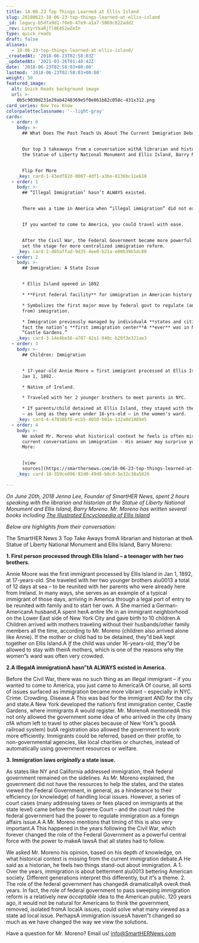 ```yaml
---
title: 18.06.23 Top Things Learned at Ellis Island
slug: 20180623-18-06-23-top-things-learned-at-ellis-island
_id: legacy-b5dfa9d1-f0eb-47e9-a1a7-5069c822add2
_rev: LotyrYkaRjTl0E452wZeIn
type: quick_reads
draft: false
aliases:
  - 18-06-23-top-things-learned-at-ellis-island/
_createdAt: '2018-06-23T02:58:03Z'
_updatedAt: '2021-03-26T01:48:42Z'
date: '2018-06-23T02:58:03+00:00'
lastmod: '2018-06-23T02:58:03+00:00'
weight: 50
featured_image:
  alt: Quick Reads background image
  url: >-
    0b5c9030d231e29ab4248369e5f0e061b82c058c-431x312.png
card_series: Now You Know
colorpaletteclassname: '--light-gray'
cards:
  - order: 0
    body: >-
      ## What Does The Past Teach Us About The Current Immigration Debate?


      Our top 3 takeaways from a conversation withA librarian and historian at
      the Statue of Liberty National Monument and Ellis Island, Barry Moreno.


      Flip For More
    _key: card-1-43edf82d-0007-4df1-a3be-8136bc11e618
  - order: 1
    body: >-
      ## “Illegal Immigration’ hasn’t ALWAYS existed.


      There was a time in America when “illegal immigration” did not exist.


      If you wanted to come to America, you could travel with ease.


      After the Civil War, the Federal Government became more powerful and this
      set the stage for more centralized immigration reform.
    _key: card-2-d65affad-9d35-4ee0-b21a-e00b39b5dc80
  - order: 2
    body: >-
      ## Immigration: A State Issue


      * Ellis Island opened in 1892

      * **First federal facility** for immigration in American history.

      * Symbolizes the first major move by federal govt to regulate (and profit
      from) immigration.

      * Immigration previously managed by individualA **states and cities**. In
      fact the nation’s **first immigration center**A **ever** was in NYC –
      “Castle Gardens.”
    _key: card-3-14e4be56-a787-42a1-840c-b20f3e321ae3
  - order: 3
    body: >-
      ## Children: Immigration


      * 17-year-old Annie Moore = first immigrant processed at Ellis Island in
      Jan 1, 1892.

      * Native of Ireland.

      * Traveled with her 2 younger brothers to meet parents in NYC.

      * If parents/child detained at Ellis Island, they stayed with their mother
      – as long as they were under 16-yrs-old – in the women’s ward.
    _key: card-4-47038bf8-ecb5-4050-b01e-132a0d188945
  - order: 4
    body: >-
      We asked Mr. Moreno what historical context he feels is often missing from
      current conversations on immigration - His answer may surprise you! Read
      More:


      [view
      sources](https://smarthernews.com/18-06-23-top-things-learned-at-ellis-island/)
    _key: card-10-359ce096-92d0-49d8-b0c0-5e32c38a5826

---
```

_On June 20th, 2018 Jenna Lee, Founder of SmartHER News, spent 2 hours speaking with the librarian and historian at the Statue of Liberty National Monument and Ellis Island, Barry Moreno. Mr. Moreno has written several books including [The Illustrated Encyclopedia of Ellis Island](https://www.amazon.com/s/ref=nb_sb_noss_1?url=search-alias%3Daps&field-keywords=barry+moreno)_

_Below are highlights from their conversation:_

The SmartHER News 3 Top Take Aways fromA librarian and historian at theA Statue of Liberty National Monument and Ellis Island, Barry Moreno:

**1. First person processed through Ellis Island – a teenager with her two brothers.**

Annie Moore was the first immigrant processed by Ellis Island in Jan 1, 1892, at 17-years-old. She traveled with her two younger brothers a\u0013 a total of 12 days at sea – to be reunited with her parents who were already here from Ireland. In many ways, she serves as an example of a typical immigrant of those days, arriving in America through a legal port of entry to be reunited with family and to start her own. A She married a German-AmericanA husband,A spent herA entire life in an immigrant neighborhood on the Lower East side of New York City and gave birth to 10 children.A Children arrived with mothers traveling without their husbands/other family members all the time, according to Mr. Moreno (children also arrived alone like Annie). If the mother or child had to be detained, they”d beA kept together on Ellis Island.A *If* the child was under 16-years-old, they”d be allowed to stay with theirA mothers, which is one of the reasons why the women”s ward was often very crowded.

**2.A IllegalA immigrationA hasn”tA ALWAYS existed in America.**

Before the Civil War, there was no such thing as an illegal immigrant – if you wanted to come to America, you just came to America!A Of course, all sorts of issues surfaced as immigration became more vibrant – especially in NYC. Crime. Crowding. Disease.A This was bad for the immigrant AND for the city and state.A New York developed the nation’s first immigration center, Castle Gardens, where immigrants A would register. Mr. MorenoA mentionedA this not only allowed the government some idea of who arrived in the city (many ofA whom left to travel to other places because of New York”s goodA railroad system) butA registration also allowed the government to work more efficiently. Immigrants could be referred, based on their profile, to non-governmental agencies, like local charities or churches, instead of automatically using government resources or welfare.

**3. Immigration laws *originally* a state issue.**

As states like NY and California addressed immigration, theA federal government remained on the sidelines. As Mr. Moreno explained, the government did not have the resources to help the states, and the states viewed the Federal Government, in general, as a hinderance to their efficiency (or knowledge) of handling local issues. However, a series of court cases (many addressing taxes or fees placed on immigrants at the state level) came before the Supreme Court – and the court ruled the federal government had the power to regulate immigration as a foreign affairs issue.A A Mr. Moreno mentions that timing of this is also very important.A This happened in the years following the Civil War, which forever changed the role of the Federal Government as a powerful central force with the power to makeA lawsA that all states had to follow.

We asked Mr. Moreno his opinion, based on his depth of knowledge, on what historical context is missing from the current immigration debate.A He said as a historian, he feels two things stand-out about immigration. A 1. Over the years, immigration is about betterment a\u0013 bettering American society. Different generations interpret this differently, but it”s a theme. 2. The role of the federal government has changedA dramaticallyA overA theA years. In fact, the role of federal government to pass sweeping immigration reform is a relatively new *acceptable* idea to the American public. 120 years ago, it would not be natural for Americans to think the government, removed, isolated fromA localA issues, could solve what many viewed as a state ad local issue. PerhapsA immigration issuesA haven”t changed so much as we have changed the way we view the solutions.

Have a question for Mr. Moreno? Email us! info@SmartHERNews.com